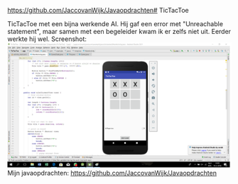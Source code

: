 https://github.com/JaccovanWijk/Javaopdrachten# TicTacToe

TicTacToe met een bijna werkende AI. Hij gaf een error met "Unreachable statement", maar samen met een begeleider 
kwam ik er zelfs niet uit. Eerder werkte hij wel.
Screenshot:
![alt text](https://github.com/JaccovanWijk/TicTacToe/blob/master/Screenshot.png)
Mijn javaopdrachten:
https://github.com/JaccovanWijk/Javaopdrachten
